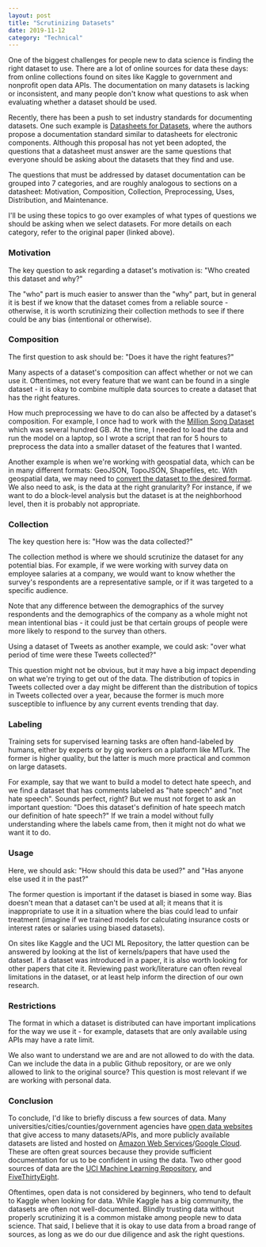 ```yaml
---
layout: post
title: "Scrutinizing Datasets"
date: 2019-11-12
category: "Technical"
---
```


One of the biggest challenges for people new to data science is finding the right dataset to use. There are a lot of online sources for data these days: from online collections found on sites like Kaggle to government and nonprofit open data APIs. The documentation on many datasets is lacking or inconsistent, and many people don't know what questions to ask when evaluating whether a dataset should be used.

Recently, there has been a push to set industry standards for documenting datasets. One such example is [Datasheets for Datasets](https://arxiv.org/pdf/1803.09010.pdf), where the authors propose a documentation standard similar to datasheets for electronic components. Although this proposal has not yet been adopted, the questions that a datasheet must answer are the same questions that everyone should be asking about the datasets that they find and use.

The questions that must be addressed by dataset documentation can be grouped into 7 categories, and are roughly analogous to sections on a datasheet: Motivation, Composition, Collection, Preprocessing, Uses, Distribution, and Maintenance. 

I'll be using these topics to go over examples of what types of questions we should be asking when we select datasets. For more details on each category, refer to the original paper (linked above).

### Motivation

The key question to ask regarding a dataset's motivation is: "Who created this dataset and why?"  

The "who" part is much easier to answer than the "why" part, but in general it is best if we know that the dataset comes from a reliable source - otherwise, it is worth scrutinizing their collection methods to see if there could be any bias (intentional or otherwise).

### Composition

The first question to ask should be: "Does it have the right features?"

Many aspects of a dataset's composition can affect whether or not we can use it. Oftentimes, not every feature that we want can be found in a single dataset - it is okay to combine multiple data sources to create a dataset that has the right features.

How much preprocessing we have to do can also be affected by a dataset's composition. For example, I once had to work with the [Million Song Dataset](http://millionsongdataset.com/) which was several hundred GB. At the time, I needed to load the data and run the model on a laptop, so I wrote a script that ran for 5 hours to preprocess the data into a smaller dataset of the features that I wanted. 

Another example is when we're working with geospatial data, which can be in many different formats: GeoJSON, TopoJSON, Shapefiles, etc. With geospatial data, we may need to [convert the dataset to the desired format](https://yangdanny97.github.io/blog/2019/08/24/D3-Mapmaking-Tips). We also need to ask, is the data at the right granularity? For instance, if we want to do a block-level analysis but the dataset is at the neighborhood level, then it is probably not appropriate.

### Collection

The key question here is: "How was the data collected?" 

The collection method is where we should scrutinize the dataset for any potential bias. For example, if we were working with survey data on employee salaries at a company, we would want to know whether the survey's respondents are a representative sample, or if it was targeted to a specific audience. 

Note that any difference between the demographics of the survey respondents and the demographics of the company as a whole might not mean intentional bias - it could just be that certain groups of people were more likely to respond to the survey than others.

Using a dataset of Tweets as another example, we could ask: "over what period of time were these Tweets collected?"

This question might not be obvious, but it may have a big impact depending on what we're trying to get out of the data. The distribution of topics in Tweets collected over a day might be different than the distribution of topics in Tweets collected over a year, because the former is much more susceptible to influence by any current events trending that day.

### Labeling

Training sets for supervised learning tasks are often hand-labeled by humans, either by experts or by gig workers on a platform like MTurk. The former is higher quality, but the latter is much more practical and common on large datasets.

For example, say that we want to build a model to detect hate speech, and we find a dataset that has comments labeled as "hate speech" and "not hate speech". Sounds perfect, right? But we must not forget to ask an important question: "Does this dataset's definition of hate speech match our definition of hate speech?" If we train a model without fully understanding where the labels came from, then it might not do what we want it to do.

### Usage

Here, we should ask: "How should this data be used?" and "Has anyone else used it in the past?"

The former question is important if the dataset is biased in some way. Bias doesn't mean that a dataset can't be used at all; it means that it is inappropriate to use it in a situation where the bias could lead to unfair treatment (imagine if we trained models for calculating insurance costs or interest rates or salaries using biased datasets).

On sites like Kaggle and the UCI ML Repository, the latter question can be answered by looking at the list of kernels/papers that have used the dataset. If a dataset was introduced in a paper, it is also worth looking for other papers that cite it. Reviewing past work/literature can often reveal limitations in the dataset, or at least help inform the direction of our own research.

### Restrictions

The format in which a dataset is distributed can have important implications for the way we use it - for example, datasets that are only available using APIs may have a rate limit.

We also want to understand we are and are not allowed to do with the data. Can we include the data in a public Github repository, or are we only allowed to link to the original source? This question is most relevant if we are working with personal data.

### Conclusion

To conclude, I'd like to briefly discuss a few sources of data. Many universities/cities/counties/government agencies have [open data websites](https://codi.engineering.cornell.edu/) that give access to many datasets/APIs, and more publicly available datasets are listed and hosted on [Amazon Web Services](https://registry.opendata.aws/)/[Google Cloud](https://cloud.google.com/public-datasets/). These are often great sources because they provide sufficient documentation for us to be confident in using the data. Two other good sources of data are the [UCI Machine Learning Repository](https://archive.ics.uci.edu/ml/index.php), and [FiveThirtyEight](https://data.fivethirtyeight.com/). 

Oftentimes, open data is not considered by beginners, who tend to default to Kaggle when looking for data. While Kaggle has a big community, the datasets are often not well-documented. Blindly trusting data without properly scrutinizing it is a common mistake among people new to data science. That said, I believe that it is okay to use data from a broad range of sources, as long as we do our due diligence and ask the right questions.
